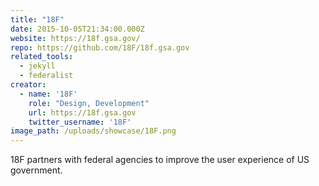 ```yaml
---
title: "18F"
date: 2015-10-05T21:34:00.000Z
website: https://18f.gsa.gov/
repo: https://github.com/18F/18f.gsa.gov
related_tools:
  - jekyll
  - federalist
creator:
  - name: '18F'
    role: "Design, Development"
    url: https://18f.gsa.gov
    twitter_username: '18F'
image_path: /uploads/showcase/18F.png
---
```


18F partners with federal agencies to improve the user experience of US government.
